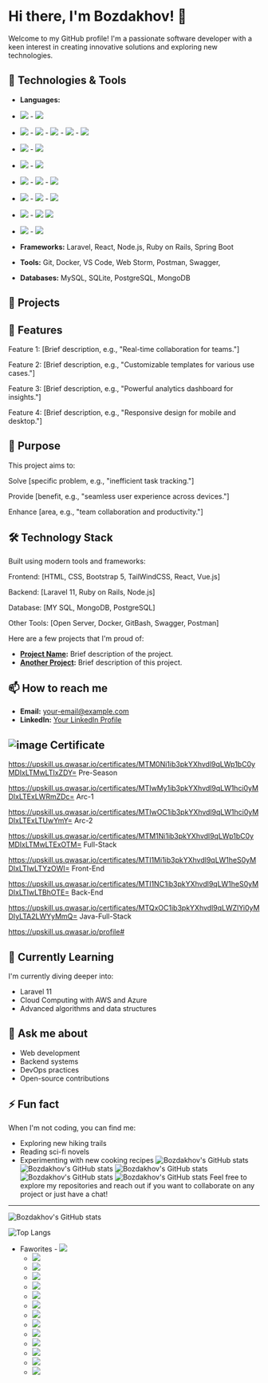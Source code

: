 # Hi there, I'm Bozdakhov! 👋

Welcome to my GitHub profile! I'm a passionate software developer with a keen interest in creating innovative solutions and exploring new technologies.

## 🔧 Technologies & Tools

- **Languages:** 

- <img src="https://img.shields.io/badge/GitHub-100000?style=for-the-badge&logo=github&logoColor=white"/> - <img src="https://img.shields.io/badge/GitLab-330F63?style=for-the-badge&logo=gitlab&logoColor=white"/>

- <img src="https://img.shields.io/badge/HTML-239120?style=for-the-badge&logo=html5&logoColor=white"/> - <img src="https://img.shields.io/badge/CSS-239120?&style=for-the-badge&logo=css3&logoColor=white"/> - <img src="https://img.shields.io/badge/CSS3-1572B6?style=for-the-badge&logo=css3&logoColor=white"/> - <img src="https://img.shields.io/badge/HTML5-E34F26?style=for-the-badge&logo=html5&logoColor=white"/> - <img src="https://img.shields.io/badge/Sass-CC6699?style=for-the-badge&logo=sass&logoColor=white"/>

- <img src="https://img.shields.io/badge/JavaScript-F7DF1E?style=for-the-badge&logo=javascript&logoColor=black"/> - <img src="https://img.shields.io/badge/TypeScript-007ACC?style=for-the-badge&logo=typescript&logoColor=white"/>
- <img src="https://img.shields.io/badge/Node.js-43853D?style=for-the-badge&logo=node.js&logoColor=white"/> - <img src="https://img.shields.io/badge/JavaScript-323330?style=for-the-badge&logo=javascript&logoColor=F7DF1E"/>





- <img src="https://img.shields.io/badge/C-00599C?style=for-the-badge&logo=c&logoColor=white"/> - <img src="https://img.shields.io/badge/PHP-777BB4?style=for-the-badge&logo=php&logoColor=white"/> - <img src="https://img.shields.io/badge/Ruby-CC342D?style=for-the-badge&logo=ruby&logoColor=white"/>



- <img src="https://img.shields.io/badge/Laravel-FF2D20?style=for-the-badge&logo=laravel&logoColor=white"/> - <img src="https://img.shields.io/badge/Ruby_on_Rails-CC0000?style=for-the-badge&logo=ruby-on-rails&logoColor=white"/> - <img src="https://img.shields.io/badge/Spring-6DB33F?style=for-the-badge&logo=spring&logoColor=white"/>


- <img src="https://img.shields.io/badge/MySQL-00000F?style=for-the-badge&logo=mysql&logoColor=white"/> - <img src="https://img.shields.io/badge/SQLite-07405E?style=for-the-badge&logo=sqlite&logoColor=white"/> <img src="https://img.shields.io/badge/Sqlite-003B57?style=for-the-badge&logo=sqlite&logoColor=white"/>
- <img src="https://img.shields.io/badge/PostgreSQL-316192?style=for-the-badge&logo=postgresql&logoColor=white"/> - <img src="https://img.shields.io/badge/MongoDB-4EA94B?style=for-the-badge&logo=mongodb&logoColor=white"/>


- **Frameworks:** Laravel, React, Node.js, Ruby on Rails, Spring Boot
- **Tools:** Git, Docker, VS Code, Web Storm, Postman, Swagger,
- **Databases:** MySQL, SQLite, PostgreSQL, MongoDB

## 🚀 Projects

## 🌟 Features

Feature 1: [Brief description, e.g., "Real-time collaboration for teams."]

Feature 2: [Brief description, e.g., "Customizable templates for various use cases."]

Feature 3: [Brief description, e.g., "Powerful analytics dashboard for insights."]

Feature 4: [Brief description, e.g., "Responsive design for mobile and desktop."]

## 🎯 Purpose

This project aims to:

Solve [specific problem, e.g., "inefficient task tracking."]

Provide [benefit, e.g., "seamless user experience across devices."]

Enhance [area, e.g., "team collaboration and productivity."]

## 🛠️ Technology Stack

Built using modern tools and frameworks:

Frontend: [HTML, CSS, Bootstrap 5, TailWindCSS, React, Vue.js]

Backend: [Laravel 11, Ruby on Rails, Node.js]

Database: [MY SQL, MongoDB, PostgreSQL]

Other Tools: [Open Server, Docker, GitBash, Swagger, Postman]

Here are a few projects that I'm proud of:

- **[Project Name](https://github.com/Bozdakhov/project-name):** Brief description of the project.
- **[Another Project](https://github.com/Bozdakhov/another-project):** Brief description of this project.

## 📫 How to reach me

- **Email:** [your-email@example.com](mailto:your-email@example.com)
- **LinkedIn:** [Your LinkedIn Profile](https://linkedin.com/in/your-profile)

## ![image](https://github.com/user-attachments/assets/491f8bd7-c732-4f74-9570-308321672625) Certificate


https://upskill.us.qwasar.io/certificates/MTM0Ni1ib3pkYXhvdl9qLWp1bC0yMDIxLTMwLTIxZDY=       Pre-Season

https://upskill.us.qwasar.io/certificates/MTIwMy1ib3pkYXhvdl9qLW1hci0yMDIxLTExLWRmZDc=       Arc-1

https://upskill.us.qwasar.io/certificates/MTIwOC1ib3pkYXhvdl9qLW1hci0yMDIxLTExLTUwYmY=        Arc-2

https://upskill.us.qwasar.io/certificates/MTM1Ni1ib3pkYXhvdl9qLWp1bC0yMDIxLTMwLTExOTM=        Full-Stack

https://upskill.us.qwasar.io/certificates/MTI1Mi1ib3pkYXhvdl9qLW1heS0yMDIxLTIwLTYzOWI=       Front-End

https://upskill.us.qwasar.io/certificates/MTI1NC1ib3pkYXhvdl9qLW1heS0yMDIxLTIwLTBhOTE=        Back-End

https://upskill.us.qwasar.io/certificates/MTQxOC1ib3pkYXhvdl9qLWZlYi0yMDIyLTA2LWYyMmQ=       Java-Full-Stack

https://upskill.us.qwasar.io/profile#

## 🌱 Currently Learning

I'm currently diving deeper into:

- Laravel 11
- Cloud Computing with AWS and Azure
- Advanced algorithms and data structures

## 💬 Ask me about

- Web development
- Backend systems
- DevOps practices
- Open-source contributions

## ⚡ Fun fact

When I'm not coding, you can find me:

- Exploring new hiking trails
- Reading sci-fi novels
- Experimenting with new cooking recipes
![Bozdakhov's GitHub stats](https://badge-size.herokuapp.com/{username}/{repo}/{branch}/{filename})
![Bozdakhov's GitHub stats](https://github-readme-stats.vercel.app/api?username={username}&theme=blue-green)
![Bozdakhov's GitHub stats](https://github-readme-stats.vercel.app/api?username={username}&theme=blue-green)
![Bozdakhov's GitHub stats](https://github-readme-stats.vercel.app/api/top-langs/?username={username}&theme=blue-green)
![Bozdakhov's GitHub stats](https://starchart.cc/{username}/{repo}.svg)
Feel free to explore my repositories and reach out if you want to collaborate on any project or just have a chat!

---
![Bozdakhov's GitHub stats](https://github-readme-stats.vercel.app/api?username=Bozdakhov&show_icons=true&theme=radical)

![Top Langs](https://github-readme-stats.vercel.app/api/top-langs/?username=Bozdakhov&layout=compact&theme=radical)
- Faworites
        - <img src="https://aleen42.github.io/badges/src/lamborghini.svg"/>
	- <img src="https://aleen42.github.io/badges/src/bugatti.svg"/>
	- <img src="https://aleen42.github.io/badges/src/porsche.svg"/>
	- <img src="https://aleen42.github.io/badges/src/tesla.svg"/>
	- <img src="https://aleen42.github.io/badges/src/ferrari.svg"/>
	- <img src="https://aleen42.github.io/badges/src/toyota.svg"/>
	- <img src="https://aleen42.github.io/badges/src/mitsubishi.svg"/>
	- <img src="https://aleen42.github.io/badges/src/maserati.svg"/>
	- <img src="https://aleen42.github.io/badges/src/marussia.svg"/>
	- <img src="https://aleen42.github.io/badges/src/koenigsegg.svg"/>
	- <img src="https://aleen42.github.io/badges/src/bmw.svg"/>
	- <img src="https://aleen42.github.io/badges/src/land_rover.svg"/>
	- <img src="https://aleen42.github.io/badges/src/mercedes_benz.svg"/>
	- <img src="https://aleen42.github.io/badges/src/audi.svg"/>
<!---https://github.com/antistereotip/Badges-for-GitHub
Bozdakhov/Bozdakhov is a ✨ special ✨ repository because its `README.md` (this file) appears on your GitHub profile.
You can click the Preview link to take a look at your changes.
--->
